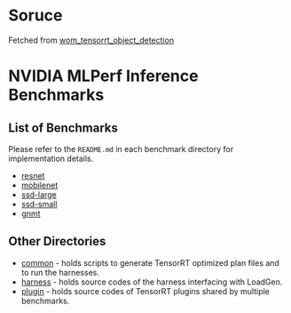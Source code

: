 # Soruce

Fetched from [wom_tensorrt_object_detection](/home/robert/Desktop/wom_tensorrt_object_detection/webcam/python3/code)

# NVIDIA MLPerf Inference Benchmarks

## List of Benchmarks

Please refer to the `README.md` in each benchmark directory for implementation details.
- [resnet](resnet/tensorrt)
- [mobilenet](mobilenet/tensorrt)
- [ssd-large](ssd-large/tensorrt)
- [ssd-small](ssd-small/tensorrt)
- [gnmt](gnmt/tensorrt)

## Other Directories

- [common](common) - holds scripts to generate TensorRT optimized plan files and to run the harnesses.
- [harness](harness) - holds source codes of the harness interfacing with LoadGen.
- [plugin](plugin) - holds source codes of TensorRT plugins shared by multiple benchmarks.
